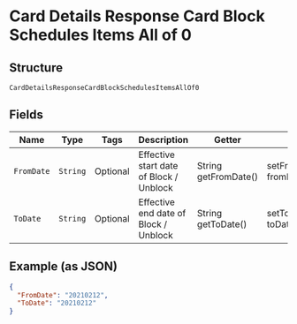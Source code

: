 
# Card Details Response Card Block Schedules Items All of 0

## Structure

`CardDetailsResponseCardBlockSchedulesItemsAllOf0`

## Fields

| Name | Type | Tags | Description | Getter | Setter |
|  --- | --- | --- | --- | --- | --- |
| `FromDate` | `String` | Optional | Effective start date of Block / Unblock | String getFromDate() | setFromDate(String fromDate) |
| `ToDate` | `String` | Optional | Effective end date of Block / Unblock | String getToDate() | setToDate(String toDate) |

## Example (as JSON)

```json
{
  "FromDate": "20210212",
  "ToDate": "20210212"
}
```

